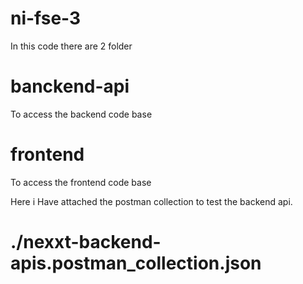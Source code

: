 # ni-fse-3

In this code there are 2 folder


# banckend-api
To access the backend code base

# frontend
To access the frontend code base


Here i Have attached the postman collection to test the backend api.
# ./nexxt-backend-apis.postman_collection.json


